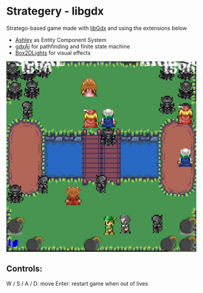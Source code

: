 # Strategery - libgdx

Stratego-based game made with [libGdx](http://www.libgdx.com/) and using the extensions below
- [Ashley](https://github.com/libgdx/ashley) as Entity Component System
- [gdxAi](https://github.com/libgdx/gdx-ai) for pathfinding and finite state machine
- [Box2DLights](https://github.com/libgdx/box2dlights) for visual effects


<img src="https://raw.githubusercontent.com/russellpwirtz/strategery/master/screenshot.JPG" width="500" height="500">

## Controls:

W / S / A / D: move
Enter: restart game when out of lives
